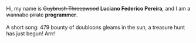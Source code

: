 Hi, my name is ~~Guybrush Threepwood~~ **Luciano Federico Pereira**, and I am a ~~wannabe pirate~~ **programmer**.<br><br>A short song: 479 bounty of doubloons gleams in the sun, a treasure hunt has just begun! Arrr!
